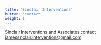 ```yaml
---
title: 'Sinclair Interventions'
button: 'Contact'
weight: 1
---
```


Sinclair Interventions and Associates contact jamessinclair.intervention@gmail.com